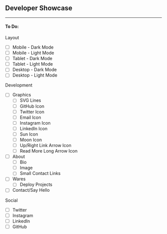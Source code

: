 ## Developer Showcase
---

#### To Do:
Layout
* [ ] Mobile - Dark Mode
* [ ] Mobile - Light Mode 
* [ ] Tablet - Dark Mode
* [ ] Tablet - Light Mode
* [ ] Desktop - Dark Mode
* [ ] Desktop - Light Mode

Development
* [ ] Graphics
  * [ ] SVG Lines
  * [ ] GitHub Icon
  * [ ] Twitter Icon
  * [ ] Email Icon
  * [ ] Instagram Icon
  * [ ] LinkedIn Icon
  * [ ] Sun Icon
  * [ ] Moon Icon
  * [ ] Up/Right Link Arrow Icon
  * [ ] Read More Long Arrow Icon
* [ ] About
  * [ ] Bio 
  * [ ] Image
  * [ ] Small Contact Links
* [ ] Wares
  * [ ] Deploy Projects
* [ ] Contact/Say Hello 

Social
* [ ] Twitter
* [ ] Instagram
* [ ] LinkedIn
* [ ] GitHub
